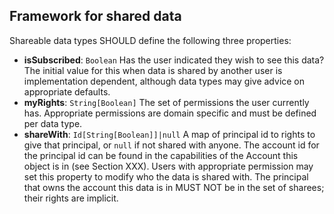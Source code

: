 ## Framework for shared data

Shareable data types SHOULD define the following three properties:

- **isSubscribed**: `Boolean`
  Has the user indicated they wish to see this data? The initial value for this when data is shared by another user is implementation dependent, although data types may give advice on appropriate defaults.
- **myRights**: `String[Boolean]`
  The set of permissions the user currently has. Appropriate permissions are domain specific and must be defined per data type.
- **shareWith**: `Id[String[Boolean]]|null`
  A map of principal id to rights to give that principal, or `null` if not shared with anyone. The account id for the principal id can be found in the capabilities of the Account this object is in (see Section XXX). Users with appropriate permission may set this property to modify who the data is shared with. The principal that owns the account this data is in MUST NOT be in the set of sharees; their rights are implicit.
